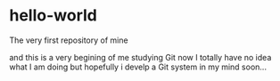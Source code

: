 # hello-world
The very first repository of mine

and this is a very begining of me studying Git now I totally have no idea what I am doing but hopefully i develp a Git system in my mind soon...
